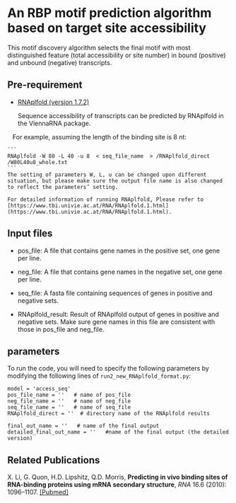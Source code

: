 # An RBP motif prediction algorithm based on target site accessibility #

This motif discovery algorithm selects the final motif with most distinguished feature (total accessibility or site number) in bound (positive) and unbound (negative) transcripts. 

## Pre-requirement ##

* [RNAplfold (version 1.7.2)](https://www.tbi.univie.ac.at/RNA/index.html)

    Sequence accessibility of transcripts can be predicted by RNAplfold in the ViennaRNA package.
    
    For example, assuming the length of the binding site is 8 nt:

    ```
    RNAplfold -W 80 -L 40 -u 8  < seq_file_name  > /RNAplfold_direct /W80L40u8_whole.txt
    ```
    The setting of parameters W, L, u can be changed upon different situation, but please make sure the output file name is also changed to reflect the parameters’ setting.
    
    For detailed information of running RNAplfold, Please refer to [https://www.tbi.univie.ac.at/RNA/RNAplfold.1.html](https://www.tbi.univie.ac.at/RNA/RNAplfold.1.html).

## Input files ##

* pos_file: A file that contains gene names in the positive set, one gene per line.

* neg_file: A file that contains gene names in the negative set, one gene per line. 

* seq_file: A fasta file containing sequences of genes in positive and negative sets.

* RNAplfold_result: Result of RNAplfold output of genes in positive and negative sets. Make sure gene names in this file are consistent with those in pos_file and neg_file.

## parameters ##

To run the code, you will need to specify the following parameters by modifying the following lines of `run2_new_RNAplfold_format.py`:

```
model = 'access_seq'
pos_file_name = ''   # name of pos_file
neg_file_name = ''   # name of neg_file 
seq_file_name = ''   # name of seq_file
RNAplfold_direct = ''  # directory name of the RNAplfold results

final_out_name = ''   # name of the final output
detailed_final_out_name = ''   #name of the final output (the detailed version)
```

## Related Publications ##

X. Li, G. Quon, H.D. Lipshitz, Q.D. Morris, **Predicting in vivo binding sites of RNA-binding proteins using mRNA secondary structure**, *RNA* 16.6 (2010): 1096–1107. [[Pubmed]](https://www.ncbi.nlm.nih.gov/pubmed/20418358)
